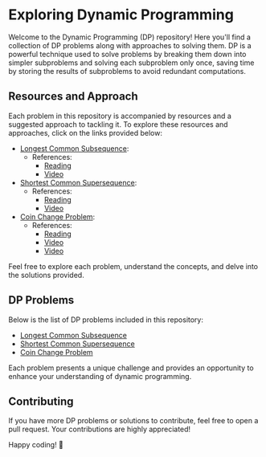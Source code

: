 # Exploring Dynamic Programming

Welcome to the Dynamic Programming (DP) repository! Here you'll find a collection of DP problems along with approaches to solving them. DP is a powerful technique used to solve problems by breaking them down into simpler subproblems and solving each subproblem only once, saving time by storing the results of subproblems to avoid redundant computations.

## Resources and Approach

Each problem in this repository is accompanied by resources and a suggested approach to tackling it. To explore these resources and approaches, click on the links provided below:

- [Longest Common Subsequence](https://github.com/neyaadeez/DynamicProgramming/tree/main/LCS):
  - References:
    - [Reading](https://www.techiedelight.com/longest-common-subsequence/)
    - [Video](https://www.youtube.com/watch?v=sSno9rV8Rhg)
- [Shortest Common Supersequence](https://github.com/neyaadeez/DynamicProgramming/tree/main/SCS):
  - References:
    - [Reading](https://www.techiedelight.com/shortest-common-supersequence-introduction-scs-length/)
    - [Video](https://www.youtube.com/watch?v=823Grn4_dCQ)
- [Coin Change Problem](https://github.com/neyaadeez/DynamicProgramming/tree/main/CoinChange):
  - References:
    - [Reading](https://www.techiedelight.com/coin-change-making-problem-unlimited-supply-coins/)
    - [Video](https://www.youtube.com/watch?v=H9bfqozjoqs)
    - [Video](https://www.youtube.com/watch?v=Mjy4hd2xgrs)

Feel free to explore each problem, understand the concepts, and delve into the solutions provided.

## DP Problems

Below is the list of DP problems included in this repository:

- [Longest Common Subsequence](https://github.com/neyaadeez/DynamicProgramming/tree/main/LCS)
- [Shortest Common Supersequence](https://github.com/neyaadeez/DynamicProgramming/tree/main/SCS)
- [Coin Change Problem](https://github.com/neyaadeez/DynamicProgramming/tree/main/CoinChange)

Each problem presents a unique challenge and provides an opportunity to enhance your understanding of dynamic programming.

## Contributing

If you have more DP problems or solutions to contribute, feel free to open a pull request. Your contributions are highly appreciated!

Happy coding! 🚀
